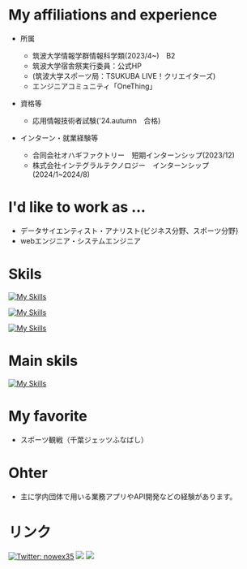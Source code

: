  # My affiliations and experience
* 所属
  * 筑波大学情報学群情報科学類(2023/4~)　B2
  * 筑波大学宿舎祭実行委員：公式HP
  * (筑波大学スポーツ局：TSUKUBA LIVE！クリエイターズ)
  * エンジニアコミュニティ「OneThing」

* 資格等
  * 応用情報技術者試験('24.autumn　合格)

* インターン・就業経験等
  * 合同会社オハギファクトリー　短期インターンシップ(2023/12)
  * 株式会社インテグラルテクノロジー　インターンシップ(2024/1~2024/8)

# I'd like to work as ...
- データサイエンティスト・アナリスト{ビジネス分野、スポーツ分野}
- webエンジニア・システムエンジニア

# Skils
[![My Skills](https://skillicons.dev/icons?i=python,ruby,js,ts,html,css&perline=8)](https://skillicons.dev)

[![My Skills](https://skillicons.dev/icons?i=django,rails,vue,nuxt,react,next&perline=8)](https://skillicons.dev)

[![My Skills](https://skillicons.dev/icons?i=aws,netlify,vercel,postman,git,docker,figma&perline=8)](https://skillicons.dev)


# Main skils
[![My Skills](https://skillicons.dev/icons?i=python,django,html,css,js,ts,react&perline=8)](https://skillicons.dev)

# My favorite 
- スポーツ観戦（千葉ジェッツふなばし）

# Ohter
- 主に学内団体で用いる業務アプリやAPI開発などの経験があります。
  
# リンク
[![Twitter: nowex35](https://img.shields.io/twitter/follow/nowex35?style=social)](https://twitter.com/nowex35)
<a href="https://qiita.com/nowex35" target="_blank"><img src="https://img.shields.io/badge/-Qiita-55C500.svg?logo=qiita&style=plastic"></a>
<a href="https://note.com/nowex35" target="_blank"><img src="https://img.shields.io/badge/-Note-gray?logo=gray&style=plastic"></a>


<!---
nowex35/nowex35 is a ✨ special ✨ repository because its `README.md` (this file) appears on your GitHub profile.
You can click the Preview link to take a look at your changes.
--->
